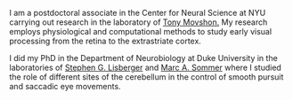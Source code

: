 <p>I am a postdoctoral associate in the Center for Neural Science at NYU carrying out research in the laboratory of <a href="//www.cns.nyu.edu/corefaculty/Movshon.php"> Tony Movshon.</a> My research employs physiological and computational methods to study early visual processing from the retina to the extrastriate cortex.</p>

<p>I did my PhD in the Department of Neurobiology at Duke University in the laboratories of <a href="//www.neuro.duke.edu/research/faculty-labs/lisberger-lab"> Stephen G. Lisberger</a> and
<a href="//sommerlab.pratt.duke.edu"> Marc A. Sommer</a> where I studied the role of different sites of the cerebellum in the control of smooth pursuit and saccadic eye movements.</p>
